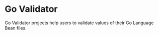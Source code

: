# Go Validator

Go Validator projects help users to validate values of their Go Language Bean files.
